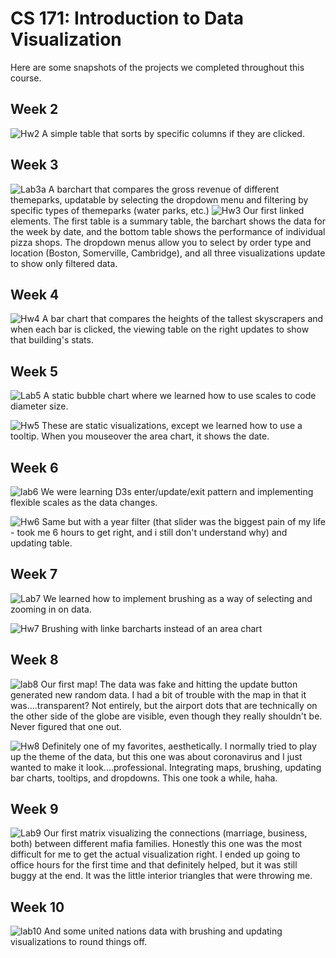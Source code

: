 # CS 171: Introduction to Data Visualization

Here are some snapshots of the projects we completed throughout this course. 

## Week 2

![Hw2](./assets/hw2.png?raw=true)
A simple table that sorts by specific columns if they are clicked. 

## Week 3 

![Lab3a](./assets/lab3_a.png?raw=true)
A barchart that compares the gross revenue of different themeparks, updatable by selecting the dropdown menu and filtering by specific types of themeparks (water parks, etc.)
![Hw3](./assets/hw3.PNG?raw=true)
Our first linked elements. The first table is a summary table, the barchart shows the data for the week by date, and the bottom table shows the performance of individual pizza shops. The dropdown menus allow you to select by order type and location (Boston, Somerville, Cambridge), and all three visualizations update to show only filtered data. 

## Week 4

![Hw4](./assets/hw4.PNG?raw=true)
A bar chart that compares the heights of the tallest skyscrapers and when each bar is clicked, the viewing table on the right updates to show that building's stats. 

## Week 5

![Lab5](./assets/lab5.png?raw=true)
A static bubble chart where we learned how to use scales to code diameter size. 

![Hw5](./assets/hw5.PNG?raw=true)
These are static visualizations, except we learned how to use a tooltip. When you mouseover the area chart, it shows the date. 

## Week 6

![lab6](./assets/lab6_b.PNG?raw=true)
We were learning D3s enter/update/exit pattern and implementing flexible scales as the data changes. 

![Hw6](./assets/hw6.PNG?raw=true)
Same but with a year filter (that slider was the biggest pain of my life - took me 6 hours to get right, and i still don't understand why) and updating table. 

## Week 7 
![Lab7](./assets/lab7.PNG?raw=true)
We learned how to implement brushing as a way of selecting and zooming in on data. 

![Hw7](./assets/hw7.PNG?raw=true)
Brushing with linke barcharts instead of an area chart

## Week 8 
![lab8](./assets/lab8.PNG?raw=true)
Our first map! The data was fake and hitting the update button generated new random data. I had a bit of trouble with the map in that it was....transparent? Not entirely, but the airport dots that are technically on the other side of the globe are visible, even though they really shouldn't be. Never figured that one out. 

![Hw8](./assets/hw8.PNG?raw=true)
Definitely one of my favorites, aesthetically. I normally tried to play up the theme of the data, but this one was about coronavirus and I just wanted to make it look....professional. Integrating maps, brushing, updating bar charts, tooltips, and dropdowns. This one took a while, haha. 

## Week 9 

![Lab9](./assets/lab9.PNG?raw=true)
Our first matrix visualizing the connections (marriage, business, both) between different mafia families. Honestly this one was the most difficult for me to get the actual visualization right. I ended up going to office hours for the first time and that definitely helped, but it was still buggy at the end. It was the little interior triangles that were throwing me. 

## Week 10 

![lab10](./assets/lab10.PNG?raw=true)
And some united nations data with brushing and updating visualizations to round things off. 
